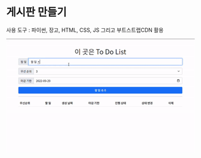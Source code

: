 # 게시판 만들기

사용 도구 : 파이썬, 장고, HTML, CSS, JS 그리고 부트스트랩CDN 활용

![todo](Readme.assets/todo-16644355477145.gif)